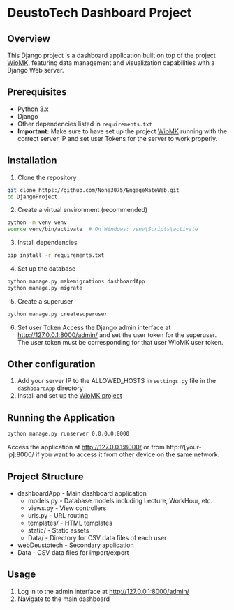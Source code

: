 # DeustoTech Dashboard Project

## Overview
This Django project is a dashboard application built on top of the project [WioMK](https://github.com/mkbaraka/WioMK), featuring data management and visualization capabilities with a Django Web server.

## Prerequisites
- Python 3.x
- Django
- Other dependencies listed in `requirements.txt`
- **Important:** Make sure to have set up the project [WioMK](https://github.com/None3075/WioMK) running with the correct server IP and set user Tokens for the server to work properly.

## Installation

1. Clone the repository
```bash
git clone https://github.com/None3075/EngageMateWeb.git
cd DjangoProject
```

2. Create a virtual environment (recommended)
```bash
python -m venv venv
source venv/bin/activate  # On Windows: venv\Scripts\activate
```

3. Install dependencies
```bash
pip install -r requirements.txt
```

4. Set up the database
```bash
python manage.py makemigrations dashboardApp
python manage.py migrate
```

5. Create a superuser
```bash
python manage.py createsuperuser
```

6. Set user Token
Access the Django admin interface at http://127.0.0.1:8000/admin/ and set the user token for the superuser. The user token must be corresponding for that user WioMK user token.

## Other configuration
1. Add your server IP to the ALLOWED_HOSTS in `settings.py` file in the `dashboardApp` directory
2. Install and set up the [WioMK project](https://github.com/None3075/WioMK)

## Running the Application
```bash
python manage.py runserver 0.0.0.0:8000
```
Access the application at http://127.0.0.1:8000/ or from http://[your-ip]:8000/ if you want to access it from other device on the same network.

## Project Structure
- dashboardApp - Main dashboard application
  - models.py - Database models including Lecture, WorkHour, etc.
  - views.py - View controllers
  - urls.py - URL routing
  - templates/ - HTML templates
  - static/ - Static assets
  - Data/ - Directory for CSV data files of each user
- webDeustotech - Secondary application
- Data - CSV data files for import/export

## Usage
1. Log in to the admin interface at http://127.0.0.1:8000/admin/
2. Navigate to the main dashboard

